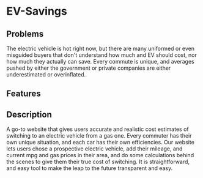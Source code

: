 # EV-Savings

## Problems
The electric vehicle is hot right now, but there are many uniformed or even misguided buyers that don't understand how much and EV should cost, nor how much they actually can save. Every commute is unique, and averages pushed by either the government or private companies are either underestimated or overinflated.

## Features


## Description
A go-to website that gives users accurate and realistic cost estimates of switching to an electric vehicle from a gas one. Every commuter has their own unique situation, and each car has their own efficiencies. Our website lets users chose a prospective electric vehicle, add their mileage, and current mpg and gas prices in their area, and do some calculations behind the scenes to give them their true cost of switching. It is straightforward, and easy tool to make the leap to the future transparent and easy.

